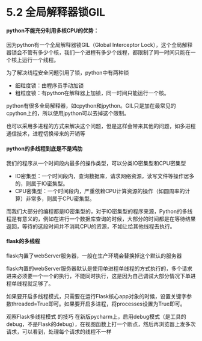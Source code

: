 # 5.2 全局解释器锁GIL

#### python不能充分利用多核CPU的优势：
因为python有一个全局解释器锁GIL（Global Interceptor Lock），这个全局解释器锁会不管有多少个核，我们一个进程有多少个线程，都限制了同一时间只能在一个核上运行一个线程。

为了解决线程安全问题引用了锁，python中有两种锁
- 细粒度锁：由程序员手动加锁
- 粗粒度锁：有python在解释器上加锁，同一时间只能运行一个核。

python有很多全局解释器，如cpython和jpython。GIL只是加在最常见的cpython上的，所以使用jpython可以去掉这个限制。

也可以采用多进程的方式来解决这个问题，但是这样会带来其他的问题，如多进程通信技术，进程切换带来的开销等


#### python的多线程到底是不是鸡肋
我们的程序从一个时间段内最多的操作类型，可以分类IO密集型和CPU密集型
- IO密集型：一个时间段内，查询数据库，请求网络资源，读写文件等操作居多的，则属于IO密集型。
- CPU密集型：一个时间段内，严重依赖CPU计算资源的操作（如圆周率的计算）非常多，则属于CPU密集型。

而我们大部分的编程都是IO密集型的，对于IO密集型的程序来源，Python的多线程是有意义的，例如在进行一个数据库查询的时候，大部分的时间都是在等待结果返回，等待的这段时间并不消耗CPU的资源，不如让给其他线程去执行。

#### flask的多线程
flask内置了webServer服务器，一般在生产环境会替换掉这个默认的服务器

flask内置的webServer服务器默认是使用单进程单线程的方式执行的，多个请求进来必须要一个一个的执行，不能同时执行，这是因为自己调试大部分情况下单进程单线程就足够了。

如果要开启多线程模式，只需要在运行Flask核心app对象的时候，设置关键字参数threaded=True即可。如果要开启多进程，将processes设置为True即可。

观察Flask多线程模式 的技巧
在新版pycharm上，启用debug模式（是工具的debug，不是Flask的debug），在视图函数上打一个断点，然后再浏览器上发多次请求，可以看到，处理每个请求的线程不一样

